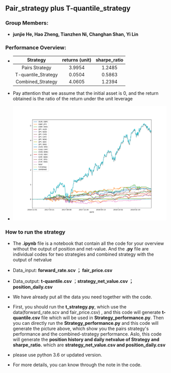 ## Pair_strategy plus T-quantile_strategy

### Group Members:

- **junjie He, Hao Zheng, Tianzhen Ni, Changhan Shan, Yi Lin**

### Performance Overview:

- |      Strategy       | returns (unit) | sharpe_ratio |
  | :-----------------: | :------------: | :----------: |
  |   Pairs Strategy    |     3.9954     |    1.2485    |
  | T-quantile_Strategy |     0.0504     |    0.5863    |
  |  Combined_Strategy  |     4.0605     |    1.2394    |

- Pay attention that we assume that the initial asset is 0, and the return obtained is the ratio of the return under the unit leverage
- ![Performance](Performance.png)

### How to run the strategy

- The **.ipynb**  file is a notebook that contain all the code for your overview without the output of position and net-value. And the **.py** file are individual codes for two strategies and combined strategy with the output of netvalue

- Data_input: **forward_rate.scv ； fair_price.csv**
- Data_output:  **t-quantile.csv**  ；**strategy_net_value.csv ；position_daily.csv**

- We have already put all the data you need together with the code.
- First, you should run the **t_strategy.py**, which use the data(forward_rate.scv and fair_price.csv) , and this code will generate **t-quantile.csv** file which will be used in **Strategy_performance.py**. Then you can directly run the **Strategy_performance.py** and this code will generate the picture above, which show you the pairs strategy's performance and the combined-strategy performance. Aslo, this code will generate the **position history and daily netvalue of Strategy and sharpe_ratio.** which are **strategy_net_value.csv and position_daily.csv**
- please use python 3.6 or updated version.
- For more details, you can know through the note in the code.